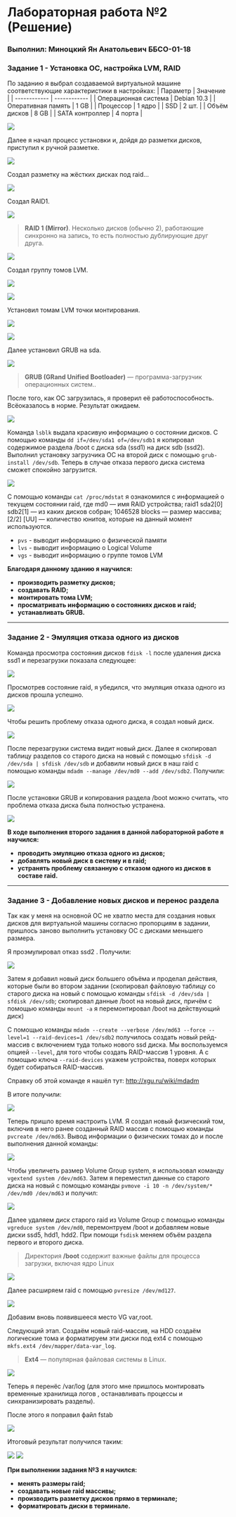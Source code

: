 # Лабораторная работа №2 (Решение)
###  Выполнил: Миноцкий Ян Анатольевич ББСО-01-18

### Задание 1 - Установка ОС, настройка LVM, RAID
По заданию я выбрал создаваемой виртуальной машине соответствующие характеристики в настройках:
| Параметр  | Значение  |
| ------------ | ------------ |
| Операционная система | Debian 10.3 |
|  Оперативная память | 1 GB  |
| Процессор  |  1 ядро |
| SSD  | 2 шт.  |
| Объём дисков  | 8 GB  |
| SATA контроллер  | 4 порта  |

![](https://github.com/Yan-Minotskiy/labOS/blob/master/screenshots/2.1.png)

Далее я начал процесс установки и, дойдя до разметки дисков, приступил к ручной разметке.

![](https://github.com/Yan-Minotskiy/labOS/blob/master/screenshots/2.2.png)

Создал разметку на жёстких дисках под raid...

![](https://github.com/Yan-Minotskiy/labOS/blob/master/screenshots/2.3.png)

Создал RAID1.

![](https://github.com/Yan-Minotskiy/labOS/blob/master/screenshots/2.4.png)

> **RAID 1 (Mirror)**. Несколько дисков (обычно 2), работающие синхронно на запись, то есть полностью дублирующие друг друга.

![](https://github.com/Yan-Minotskiy/labOS/blob/master/screenshots/RAID1.jpg)

Создал группу томов LVM.

![](https://github.com/Yan-Minotskiy/labOS/blob/master/screenshots/2.5.png)

![](https://github.com/Yan-Minotskiy/labOS/blob/master/screenshots/2.6.png)

Установил томам LVM точки монтирования.

![](https://github.com/Yan-Minotskiy/labOS/blob/master/screenshots/2.7.png)

![](https://github.com/Yan-Minotskiy/labOS/blob/master/screenshots/2.8.png)

Далее установил GRUB на sda.

![](https://github.com/Yan-Minotskiy/labOS/blob/master/screenshots/2.9.png)

> **GRUB (GRand Unified Bootloader)** — программа-загрузчик операционных систем..

После того, как ОС загрузилась, я проверил её работоспособность. Всёоказалось в норме. Результат ожидаем.

![](https://github.com/Yan-Minotskiy/labOS/blob/master/screenshots/2.10.png)

Команда `lsblk`  выдала красивую информацию о состоянии дисков. С помощью команды `dd if=/dev/sda1 of=/dev/sdb1` я копировал содержимое раздела /boot с диска sda (ssd1) на диск sdb (ssd2).  Выполнил установку загрузчика ОС на второй диск с помощью `grub-install /dev/sdb`. Теперь в случае отказа первого диска система сможет спокойно загрузится.

![](https://github.com/Yan-Minotskiy/labOS/blob/master/screenshots/2.11.png)

C помощью команды `cat /proc/mdstat` я ознакомился с информацией о текущем состоянии raid, где md0 — имя RAID устройства; raid1 sda2[0] sdb2[1] — из каких дисков собран; 1046528 blocks — размер массива; [2/2] [UU] — количество юнитов, которые на данный момент используются.
- `pvs` - выводит информацию о физической памяти
- `lvs` - выводит информацию о Logical Volume
- `vgs` - выводит информацию о группе томов LVM

**Благодаря данному зданию я научился:**
- **производить разметку дисков;**
- **создавать RAID;**
- **монтировать тома LVM;**
- **просматривать информацию о состояниях дисков и raid;**
- **устанавливать GRUB.**

------------

### Задание 2 - Эмуляция отказа одного из дисков

Команда просмотра состояния дисков `fdisk -l` после удаления диска ssd1 и перезагрузки  показала следующее:

![](https://github.com/Yan-Minotskiy/labOS/blob/master/screenshots/2.12.png)

Просмотрев состояние raid, я убедился, что эмуляция отказа одного из дисков прошла успешно. 

![](https://github.com/Yan-Minotskiy/labOS/blob/master/screenshots/2.13.png)

Чтобы решить проблему отказа одного диска, я создал новый диск.

![](https://github.com/Yan-Minotskiy/labOS/blob/master/screenshots/2.14.png)

После перезагрузки система видит новый диск. Далее я скопировал таблицу разделов со старого диска на новый с помощью `sfdisk -d /dev/sda | sfdisk /dev/sdb`
и добавили новый диск в наш raid c помощью команды `mdadm --manage /dev/md0 --add /dev/sdb2`. Получили:

![](https://github.com/Yan-Minotskiy/labOS/blob/master/screenshots/2.16.png)

После установки GRUB и копирования раздела /boot можно считать, что проблема отказа диска была полностью устранена.

![](https://github.com/Yan-Minotskiy/labOS/blob/master/screenshots/2.17.png)

**В ходе выполнения второго задания в данной лабораторной работе я научился:**
- **проводить эмуляцию отказа одного из дисков;**
- **добавлять новый диск в систему и в raid;**
- **устранять проблему связанную с отказом одного из дисков в составе raid.**

------------

### Задание 3 - Добавление новых дисков и перенос раздела

Так как у меня на основной ОС не хватло места для создания новых дисков для виртуальной машины согласно пропорциям в задании, пришлось заново выполнить установку ОС с дисками меньшего размера. 

Я проэмулировал отказ ssd2 . Получили:

![](https://github.com/Yan-Minotskiy/labOS/blob/master/screenshots/2.18.png)

Затем я добавил новый диск большего объёма и проделал действия, которые были во втором задании (скопировал файловую таблицу со старого диска на новый с помощью команды `sfdisk -d /dev/sda | sfdisk /dev/sdb`;  скопировал данные /boot на новый диск, причём с помощью команды `mount -a` я перемонтировал /boot на действующий диск)

С помощью команды `mdadm --create --verbose /dev/md63 --force --level=1 --raid-devices=1 /dev/sdb2`  получилось создать новый рейд-массив с включением туда только нового ssd диска. Мы воспользуемся опцией `--level`, для того чтобы создать RAID-массив 1 уровня. А с помощью ключа `--raid-devices` укажем устройства, поверх которых будет собираться RAID-массив.

Справку об этой команде я нашёл тут: http://xgu.ru/wiki/mdadm

В итоге получили:

![](https://github.com/Yan-Minotskiy/labOS/blob/master/screenshots/2.19.png)

Теперь пришло время настроить LVM. Я создал новый физический том, включив в него ранее созданный RAID массив с помощью команды `pvcreate /dev/md63`.
Вывод информации о физических томах до и после выполнения данной команды:

![](https://github.com/Yan-Minotskiy/labOS/blob/master/screenshots/2.20.png)

Чтобы увеличеть размер Volume Group system, я использовал команду `vgextend system /dev/md63`. Затем я переместил данные со старого диска на новый с помощью команды `pvmove -i 10 -n /dev/system/* /dev/md0 /dev/md63` и получил: 

![](https://github.com/Yan-Minotskiy/labOS/blob/master/screenshots/2.21.png)

Далее удаляем диск старого raid из Volume Group с помощью команды `vgreduce system /dev/md0`, перемонтруем /boot и добавляем новые диски ssd5, hdd1, hdd2. При помощи `fsdisk` меняем объём раздела первого и второго диска.
> Директория **/boot** cодержит важные файлы для процесса загрузки, включая ядро Linux

![](https://github.com/Yan-Minotskiy/labOS/blob/master/screenshots/2.22.png)

Далее расширяем raid с помощью `pvresize /dev/md127`. 

![](https://github.com/Yan-Minotskiy/labOS/blob/master/screenshots/2.23.png)

Добавим вновь появившееся место VG var,root.

Следующий этап. Создаём новый raid-массив, на HDD создаём логические тома и форматируем эти диски под ext4 с помощью `mkfs.ext4 /dev/mapper/data-var_log`.
> **Ext4** — популярная файловая системы в Linux.

![](https://github.com/Yan-Minotskiy/labOS/blob/master/screenshots/2.24.png)

Теперь я перенёс /var/log (для этого мне пришлось монтировать временные хранилища логов , останавливать процессы и синхранизировать разделы).

После этого я поправил файл fstab

![](https://github.com/Yan-Minotskiy/labOS/blob/master/screenshots/2.25.png)

Итоговый результат получился таким:

![](https://github.com/Yan-Minotskiy/labOS/blob/master/screenshots/2.26.png)
![](https://github.com/Yan-Minotskiy/labOS/blob/master/screenshots/2.27.png)

**При выполнении задания №3 я научился:**
- **менять размеры raid;**
- **создавать новые raid массивы;**
- **производить разметку дисков прямо в терминале;**
- **форматировать диски в терминале.**
